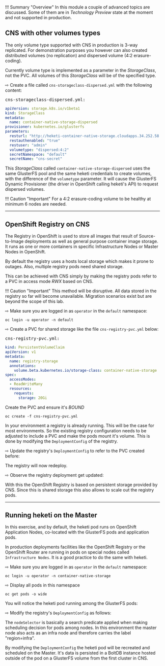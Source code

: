 !!! Summary "Overview"
    In this module a couple of advanced topics are discussed. Some of them are in *Technology Preview* state at the moment and not supported in production.

CNS with other volumes types
----------------------------

The only volume type supported with CNS in production is 3-way replicated.
For demonstration purposes you however can also created distributed volumes (no replication) and dispersed volume (4:2 erasure-coding).

Currently volume type is implemented as a parameter in the *StorageClass*, not the PVC. All volumes of this *StorageClass* will be of the specified type.

&#8680; Create a file called `cns-storageclass-dispersed.yml` with the following content:

<kbd>cns-storageclass-dispersed.yml:</kbd>

```yaml
apiVersion: storage.k8s.io/v1beta1
kind: StorageClass
metadata:
  name: container-native-storage-dispersed
provisioner: kubernetes.io/glusterfs
parameters:
  resturl: "http://heketi-container-native-storage.cloudapps.34.252.58.209.nip.io"
  restauthenabled: "true"
  restuser: "admin"
  volumetype: "dispersed:4:2"
  secretNamespace: "default"
  secretName: "cns-secret"
```

This *StorageClass* called `container-native-storage-dispersed` uses the same GlusterFS pool and the same heketi credentials to create volumes, with the difference of the `volumetype` parameter. It will cause the GlusterFS Dynamic Provisioner (the driver in OpenShift calling heketi's API) to request dispersed volumes.

!!! Caution "Important"
    For a 4:2 erasure-coding volume to be healthy at minimum 6 nodes are needed.

---

OpenShift Registry on CNS
-------------------------

The Registry in OpenShift is used to store all images that result of Source-to-Image deployments as well as general purpose container image storage.
It runs as one or more containers in specific Infrastructure Nodes or Master Nodes in OpenShift.

By default the registry uses a hosts local storage which makes it prone to outages. Also, multiple registry pods need shared storage.

This can be achieved with CNS simply by making the registry pods refer to a PVC in access mode *RWX* based on CNS.

!!! Caution "Important"
    This method will be disruptive. All data stored in the registry so far will become unavailable.
    Migration scenarios exist but are beyond the scope of this lab.

&#8680; Make sure you are logged in as `operator` in the `default` namespace:

    oc login -u operator -n default

&#8680; Create a PVC for shared storage like the file `cns-registry-pvc.yml` below:

<kbd>cns-registry-pvc.yml:</kbd>
```yaml
kind: PersistentVolumeClaim
apiVersion: v1
metadata:
  name: registry-storage
  annotations:
    volume.beta.kubernetes.io/storage-class: container-native-storage
spec:
  accessModes:
  - ReadWriteMany
  resources:
    requests:
      storage: 20Gi
```

Create the PVC and ensure it's *BOUND*

    oc create -f cns-registry-pvc.yml

In your environment a registry is already running. This will be the case for most environments. So the existing registry configuration needs to be adjusted to include a PVC and make the pods mount it's volume.
This is done by modifying the `DeploymentConfig` of the registry.

&#8680; Update the registry's `DeploymentConfig` to refer to the PVC created before:



The registry will now redeploy.

&#8680; Observe the registry deployment get updated:


With this the OpenShift Registry is based on persistent storage provided by CNS. Since this is shared storage this also allows to scale out the registry pods. 


---

Running heketi on the Master
----------------------------

In this exercise, and by default, the heketi pod runs on OpenShift Application Nodes, co-located with the GlusterFS pods and application pods.

In production deployments facilities like the OpenShift Registry or the OpenShift Router are running in pods on special nodes called `Infrastructure Nodes`. It is a good practice to do the same with heketi.

&#8680; Make sure you are logged in as `operator` in the `default` namespace:

    oc login -u operator -n container-native-storage

&#8680; Display all pods in this namespace

    oc get pods -o wide

You will notice the heketi pod running among the GlusterFS pods:

&#8680; Modify the registry's `DeploymentConfig` as follows:


The `nodeSelector` is basically a search predicate applied when making scheduling decision for pods among nodes.
In this environment the master node also acts as an infra node and therefore carries the label "region=infra".

By modifying the `DeploymentConfig` the heketi pod will be recreated and scheduled on the Master. It's data is persisted in a BoltDB instance hosted outside of the pod on a GlusterFS volume from the first cluster in CNS.
